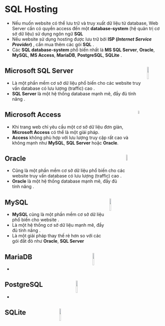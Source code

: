 # SQL Hosting
- Nếu muốn website có thể lưu trữ và truy xuất dữ liệu từ database, Web Server cần có quyền access đến một **database-system** (hệ quản trị cơ sở dữ liệu) sử dụng ngôn ngữ **SQL**
- Nếu website sử dụng hosting được lưu trữ bởi **ISP (*Internet Service Provider*)** , cần mua thêm các gói **SQL** .
- Các **SQL database-system** phổ biến nhất là **MS SQL Server**, **Oracle**, **MySQL**, **MS Access**, **MariaDB**, **PostgreSQL**, **SQLite** .
## **Microsoft SQL Server** <img src=https://i.imgur.com/ifkGS0h.png align=right width=10%>
- Là một phần mềm cơ sở dữ liệu phổ biến cho các website truy vấn database có lưu lượng (traffic) cao .
- **SQL Server** là một hệ thống database mạnh mẽ, đầy đủ tính năng .
## **Microsoft Access** <img src=https://i.imgur.com/skNqbBd.png align=right width=5%>
- Khi trang web chỉ yêu cầu một cơ sở dữ liệu đơn giản, **Microsoft Access** có thể là một giải pháp.
- **Access** không phù hợp với lưu lượng truy cập rất cao và không mạnh như **MySQL**, **SQL Server** hoặc **Oracle**.
## **Oracle** <img src=https://i.imgur.com/ipMnc4N.png align=right width=7%>
- Cũng là một phần mềm cơ sở dữ liệu phổ biến cho các website truy vấn database có lưu lượng (traffic) cao .
- **Oracle** là một hệ thống database mạnh mẽ, đầy đủ tính năng .
## **MySQL**  <img src=https://i.imgur.com/KwgrXJU.png align=right width=10%>
- **MySQL** cũng là một phần mềm cơ sở dữ liệu phổ biến cho website .
- Là một hệ thống cơ sở dữ liệu mạnh mẽ, đầy đủ tính năng .
- Là một giải pháp thay thế rẻ hơn so với các gói đắt đỏ như **Oracle**, **SQL Server**
## **MariaDB** <img src=https://i.imgur.com/1LJ3w2w.png align=right width=10%>
- 
## **PostgreSQL** <img src=https://i.imgur.com/RYBCt3x.png align=right width=10%>
- 
## **SQLite** <img src=https://i.imgur.com/wRtSojH.png align=right width=10%>